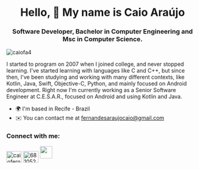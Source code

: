 <h1 align="center">Hello, 👋 My name is Caio Araújo</h1>

<h3 align="center">Software Developer, Bachelor in Computer Engineering and Msc in Computer Science.</h3> 

<p align="left"> <img src="https://komarev.com/ghpvc/?username=caiofa4&label=Profile%20views&color=0e75b6&style=flat" alt="caiofa4" /> </p>

I started to program on 2007 when I joined college, and never stopped learning. I've started learning with languages like C and C++, but since then, I've been studying and working with many different contexts, like Kotlin, Java, Swift, Objective-C, Python, and mainly focused on Android development. Right now I'm currently working as a Senior Software Engineer at C.E.S.A.R., focused on Android and using Kotlin and Java.  
* 🌍  I'm based in Recife - Brazil 
* ✉️  You can contact me at [fernandesaraujocaio@gmail.com](mailto:fernandesaraujocaio@gmail.com) 

<h3 align="left">Connect with me:</h3>
<p align="left">
<a href="https://linkedin.com/in/caiofernandesaraujo" target="blank"><img align="center" src="https://raw.githubusercontent.com/rahuldkjain/github-profile-readme-generator/master/src/images/icons/Social/linked-in-alt.svg" alt="caiofernandesaraujo" height="30" width="40" /></a>
<a href="https://stackoverflow.com/users/6810522/caio-araújo" target="blank"><img align="center" src="https://raw.githubusercontent.com/rahuldkjain/github-profile-readme-generator/master/src/images/icons/Social/stack-overflow.svg" alt="6810522" height="30" width="40" /></a>
<a href="https://www.github.com/caiofa4" target="_blank" rel="noreferrer"><img src="https://raw.githubusercontent.com/danielcranney/readme-generator/main/public/icons/socials/github.svg" width="32" height="32" /></a>
</p>
